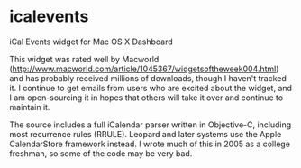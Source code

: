 icalevents
==========

iCal Events widget for Mac OS X Dashboard

This widget was rated well by Macworld (http://www.macworld.com/article/1045367/widgetsoftheweek004.html) and has probably received millions of downloads, though I haven't tracked it. I continue to get emails from users who are excited about the widget, and I am open-sourcing it in hopes that others will take it over and continue to maintain it.

The source includes a full iCalendar parser written in Objective-C, including most recurrence rules (RRULE). Leopard and later systems use the Apple CalendarStore framework instead. I wrote much of this in 2005 as a college freshman, so some of the code may be very bad.